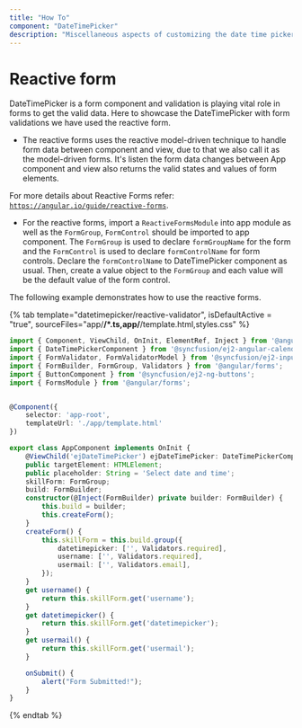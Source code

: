 ```yaml
---
title: "How To"
component: "DateTimePicker"
description: "Miscellaneous aspects of customizing the date time picker"
---
```


# Reactive form

DateTimePicker is a form component and validation is playing vital role in forms to get the valid data.
 Here to showcase the DateTimePicker with form validations we have used the reactive form.

* The reactive forms uses the reactive model-driven technique to handle form data between component and view,
 due to that we also call it as the model-driven forms.
 It's listen the form data changes between App component and view also returns the valid states and values of form elements.

For more details about Reactive Forms refer: [`https://angular.io/guide/reactive-forms`](https://angular.io/guide/reactive-forms).

* For the reactive forms, import a `ReactiveFormsModule` into app module as well as the `FormGroup`,
`FormControl` should be imported to app component.
 The `FormGroup` is used to declare `formGroupName` for the form and the `FormControl` is used to declare `formControlName` for form controls. Declare the `formControlName` to DateTimePicker component as usual.
 Then, create a value object to the `FormGroup` and each value will be the default value of the form control.

The following example demonstrates how to use the reactive forms.

{% tab template="datetimepicker/reactive-validator", isDefaultActive = "true",  sourceFiles="app/**/*.ts,app/**/template.html,styles.css" %}

```typescript
import { Component, ViewChild, OnInit, ElementRef, Inject } from '@angular/core';
import { DateTimePickerComponent } from '@syncfusion/ej2-angular-calendars';
import { FormValidator, FormValidatorModel } from '@syncfusion/ej2-inputs';
import { FormBuilder, FormGroup, Validators } from '@angular/forms';
import { ButtonComponent } from '@syncfusion/ej2-ng-buttons';
import { FormsModule } from '@angular/forms';


@Component({
    selector: 'app-root',
    templateUrl: './app/template.html'
})

export class AppComponent implements OnInit {
    @ViewChild('ejDateTimePicker') ejDateTimePicker: DateTimePickerComponent;
    public targetElement: HTMLElement;
    public placeholder: String = 'Select date and time';
    skillForm: FormGroup;
    build: FormBuilder;
    constructor(@Inject(FormBuilder) private builder: FormBuilder) {
        this.build = builder;
        this.createForm();
    }
    createForm() {
        this.skillForm = this.build.group({
            datetimepicker: ['', Validators.required],
            username: ['', Validators.required],
            usermail: ['', Validators.email],
        });
    }
    get username() {
        return this.skillForm.get('username');
    }
    get datetimepicker() {
        return this.skillForm.get('datetimepicker');
    }
    get usermail() {
        return this.skillForm.get('usermail');
    }

    onSubmit() {
        alert("Form Submitted!");
    }
}

```

{% endtab %}
